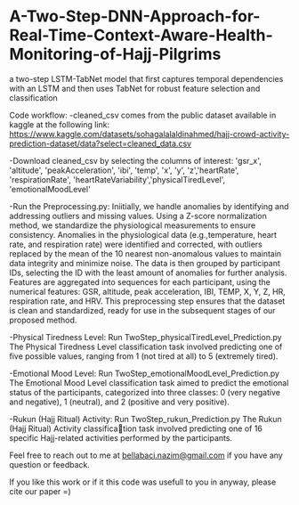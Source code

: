 # A-Two-Step-DNN-Approach-for-Real-Time-Context-Aware-Health-Monitoring-of-Hajj-Pilgrims
 a two-step LSTM-TabNet model that first captures temporal dependencies with an LSTM and then uses TabNet for robust feature selection and classification

Code workflow:
-cleaned_csv comes from the public dataset available in kaggle at the following link:
https://www.kaggle.com/datasets/sohagalalaldinahmed/hajj-crowd-activity-prediction-dataset/data?select=cleaned_data.csv

-Download cleaned_csv by selecting the columns of interest:
'gsr_x', 'altitude', 'peakAcceleration', 'ibi', 'temp', 'x', 'y', 'z','heartRate', 'respirationRate', 'heartRateVariability','physicalTiredLevel', 'emotionalMoodLevel'

-Run the Preprocessing.py:
Iniitially, we handle anomalies by identifying and addressing outliers and missing values. Using a Z-score normalization method, we standardize the physiological measurements to ensure consistency. Anomalies in the physiological data (e.g.,temperature, heart rate, and respiration rate) were identified and corrected, with outliers replaced by the mean of the 10 nearest non-anomalous values to maintain data integrity and minimize noise. The data is then grouped by participant IDs, selecting the ID with the least amount of anomalies for further analysis.
Features are aggregated into sequences for each participant, using the numerical features: GSR, altitude, peak acceleration, IBI, TEMP, X, Y, Z, HR, respiration rate, and HRV. This preprocessing step ensures that the dataset is clean and standardized, ready for use in the subsequent stages of our proposed method.

-Physical Tiredness Level: Run TwoStep_physicalTiredLevel_Prediction.py
The Physical Tiredness Level classification task involved predicting one of five possible values, ranging from 1 (not tired at all) to 5 (extremely tired).

-Emotional Mood Level: Run TwoStep_emotionalMoodLevel_Prediction.py
The Emotional Mood Level classification task aimed to predict the emotional status of the participants, categorized into three classes: 0 (very negative and negative), 1 (neutral), and 2 (positive and very positive).

-Rukun (Hajj Ritual) Activity: Run TwoStep_rukun_Prediction.py
The Rukun (Hajj Ritual) Activity classifica￾tion task involved predicting one of 16 specific Hajj-related activities performed by the participants.


Feel free to reach out to me at bellabaci.nazim@gmail.com if you have any question or feedback.

If you like this work or if it this code was usefull to you in anyway, please cite our paper =)
